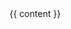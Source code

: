 <include src="headers/header.md" />

<div id="flex-body">
  <div id="content-wrapper" class="fixed-header-padding">
    {{ content }}
  </div>
</div>

<include src="footers/footer.md" />
